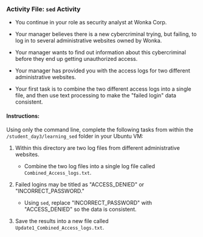 ### Activity File: `sed` Activity   
  
- You continue in your role as security analyst at Wonka Corp.

- Your manager believes there is a new cybercriminal trying, but failing, to log in to several administrative websites owned by Wonka.

- Your manager wants to find out information about this cybercriminal before they end up getting unauthorized access.

- Your manager has provided you with the access logs for two different administrative websites.

- Your first task is to combine the two different access logs into a single file, and then use text processing to make the "failed login" data consistent.

#### Instructions:

Using only the command line, complete the following tasks from within the `/student_day3/learning_sed` folder in your Ubuntu VM:
  
  1. Within this directory are two log files from different administrative websites. 
  
      - Combine the two log files into a single log file called `Combined_Access_logs.txt`.

  3. Failed logins may be titled as "ACCESS_DENIED" or "INCORRECT_PASSWORD."

     - Using `sed`, replace "INCORRECT_PASSWORD" with "ACCESS_DENIED" so the data is consistent.

  3. Save the results into a new file called `Update1_Combined_Access_logs.txt`. 
